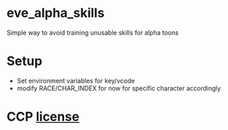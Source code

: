 # eve_alpha_skills
Simple way to avoid training unusable skills for alpha toons

# Setup

- Set environment variables for key/vcode
- modify RACE/CHAR_INDEX for now for specific character accordingly


# CCP [license](https://developers.eveonline.com/resource/license-agreement)
